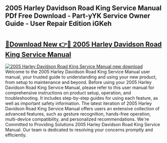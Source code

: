 ## 2005 Harley Davidson Road King Service Manual PDf Free Download - Part-yYK Service Owner Guide - User Repair Edition iGKeh

# <h2><a href="http://bc148.oget.top/?id=2005+Harley+Davidson+Road+King+Service+Manual">🔗Download New 👉🔴 2005 Harley Davidson Road King Service Manual</a></h2>

[![2005 Harley Davidson Road King Service Manual new download](https://i.imgur.com/5g1atiW.png)](http://bc148.oget.top/?id=2005+Harley+Davidson+Road+King+Service+Manual)
Welcome to the 2005 Harley Davidson Road King Service Manual user manual, your trusted guide to understanding and using your new product, from setup to maintenance and beyond. Before using your 2005 Harley Davidson Road King Service Manual, please refer to this user manual for comprehensive instructions on product setup, operation, and troubleshooting. It includes step-by-step guides for using each feature, as well as important safety information. The latest iteration of 2005 Harley Davidson Road King Service Manual offers users an extensive collection of advanced features, such as gesture recognition, hands-free operation, multi-device compatibility, and personalized recommendations. We're Committed to Providing Solutions 2005 Harley Davidson Road King Service Manual. Our team is dedicated to resolving your concerns promptly and efficiently.
